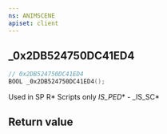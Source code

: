 ```yaml
---
ns: ANIMSCENE
apiset: client
---
```

## _0x2DB524750DC41ED4

```c
// 0x2DB524750DC41ED4
BOOL _0x2DB524750DC41ED4();
```

Used in SP R* Scripts only
_IS_PED_* - _IS_SC*


## Return value

